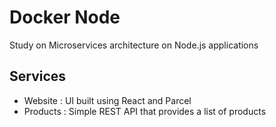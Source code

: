 # Docker Node

Study on Microservices architecture on Node.js applications

## Services

- Website : UI built using React and Parcel
- Products : Simple REST API that provides a list of products
